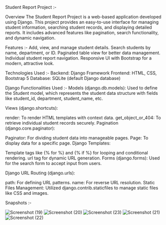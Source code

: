 Student Report Project :-

Overview
The Student Report Project is a web-based application developed using Django. This project provides an easy-to-use interface for managing student information, searching student records, and displaying detailed reports. It includes advanced features like pagination, search functionality, and dynamic navigation.

Features :-
Add, view, and manage student details.
Search students by name, department, or ID.
Paginated table view for better data management.
Individual student report navigation.
Responsive UI with Bootstrap for a modern, attractive look.

Technologies Used :-
Backend: Django Framework
Frontend: HTML, CSS, Bootstrap 5
Database: SQLite (default Django database)

Django Functionalities Used :- 
Models (django.db.models):
Used to define the Student model, which represents the student data structure with fields like student_id, department, student_name, etc.

Views (django.shortcuts):

render: To render HTML templates with context data.
get_object_or_404: To retrieve individual student records securely.
Pagination (django.core.paginator):

Paginator: For dividing student data into manageable pages.
Page: To display data for a specific page.
Django Templates:

Template tags like {% for %} and {% if %} for looping and conditional rendering.
url tag for dynamic URL generation.
Forms (django.forms):
Used for the search form to accept input from users.

Django URL Routing (django.urls):

path: For defining URL patterns.
name: For reverse URL resolution.
Static Files Management:
Utilized django.contrib.staticfiles to manage static files like CSS and images.

Snapshots :- 

![Screenshot (19)](https://github.com/user-attachments/assets/65b1e863-81fa-449c-b278-ec646126e5a1)
![Screenshot (20)](https://github.com/user-attachments/assets/555a046f-2ac8-4663-b0d4-6c99c2bc0eba)
![Screenshot (23)](https://github.com/user-attachments/assets/7095db1a-8578-4522-948f-01ad0d58befd)
![Screenshot (21)](https://github.com/user-attachments/assets/dbf124f3-46e1-4db5-9b6a-83bb4a8543ca)
![Screenshot (22)](https://github.com/user-attachments/assets/890af9f6-d4b5-462a-9e68-60238c6bae86)

